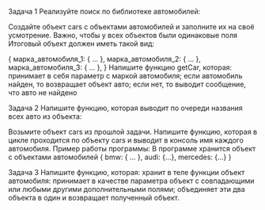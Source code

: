 Задача 1
Реализуйте поиск по библиотеке автомобилей:

Создайте объект cars с объектами автомобилей и заполните их на своё усмотрение. Важно, чтобы у всех объектов были одинаковые поля
Итоговый объект должен иметь такой вид:

{
  марка_автомобиля_1: { ... },
  марка_автомобиля_2: { ... },
  марка_автомобиля_3: { ... },
}
Напишите функцию getCar, которая:
принимает в себя параметр с маркой автомобиля;
если автомобиль найден, то возвращает объект авто;
если нет, то выводит сообщение, что авто не найдено


Задача 2
Напишите функцию, которая выводит по очереди названия всех авто из объекта:

Возьмите объект cars из прошлой задачи.
Напишите функцию, которая в цикле проходится по объекту cars и выводит в консоль имя каждого автомобиля.
Пример работы программы:
В программе хранится объект с объектами автомобилей { bmw: { … }, audi: {...}, mercedes: {...} }

Задача 3
Напишите функцию, которая:
хранит в теле функции объект автомобиля: принимает в качестве параметра объект с совпадающими или любыми другими дополнительными полями;
объединяет эти два объекта в один и возвращает полученный объект.
